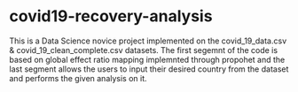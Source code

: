 # covid19-recovery-analysis
This is a Data Science novice project implemented on the covid_19_data.csv &amp; covid_19_clean_complete.csv datasets.
The first segemnt of the code is based on global effect ratio mapping implemnted through propohet and the last segment allows the users to input their desired country from the dataset and performs the given analysis on it.
